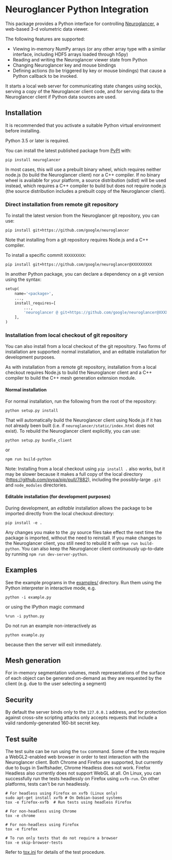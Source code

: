 # Neuroglancer Python Integration

This package provides a Python interface for controlling
[Neuroglancer](https://github.com/google/neuroglancer), a web-based 3-d
volumetric data viewer.

The following features are supported:
 - Viewing in-memory NumPy arrays (or any other array type with a similar
   interface, including HDF5 arrays loaded through h5py)
 - Reading and writing the Neuroglancer viewer state from Python
 - Changing Neuroglancer key and mouse bindings
 - Defining actions (to be triggered by key or mouse bindings) that cause a
   Python callback to be invoked.

It starts a local web server for communicating state changes using sockjs,
serving a copy of the Neuroglancer client code, and for serving data to the
Neuroglancer client if Python data sources are used.

## Installation

It is recommended that you activate a suitable Python virtual environment before installing.

Python 3.5 or later is required.

You can install the latest published package from [PyPI](https://pypi.org/project/neuroglancer)
with:

```shell
pip install neuroglancer
```

In most cases, this will use a prebuilt binary wheel, which requires neither node.js (to build the
Neuroglancer client) nor a C++ compiler.  If no binary wheel is available for your platform, a
source distribution (sdist) will be used instead, which requires a C++ compiler to build but does
not require node.js (the source distribution includes a prebuilt copy of the Neuroglancer client).

### Direct installation from remote git repository

To install the latest version from the Neuroglancer git repository, you can use:

```shell
pip install git+https://github.com/google/neuroglancer
```

Note that installing from a git repository requires Node.js and a C++ compiler.

To install a specific commit `XXXXXXXXX`:

```shell
pip install git+https://github.com/google/neuroglancer@XXXXXXXXX
```

In another Python package, you can declare a dependency on a git version using the syntax:

```python
setup(
    name='<package>',
    ...,
    install_requires=[
        ...,
        'neuroglancer @ git+https://github.com/google/neuroglancer@XXXXXXXXX',
    ],
)
```

### Installation from local checkout of git repository

You can also install from a local checkout of the git repository.  Two forms of installation are
supported: normal installation, and an editable installation for development purposes.

As with installation from a remote git repository, installation from a local checkout requires
Node.js to build the Neuroglancer client and a C++ compiler to build the C++ mesh generation
extension module.

#### Normal installation

For normal installation, run the following from the root of the repository:

```shell
python setup.py install
```

That will automatically build the Neuroglancer client using Node.js if it has not already been built
(i.e. if `neuroglancer/static/index.html` does not exist).  To rebuild the Neuroglancer client
explicitly, you can use:

```shell
python setup.py bundle_client
```

or

```shell
npm run build-python
```

Note: Installing from a local checkout using `pip install .` also works, but it may be slower
because it makes a full copy of the local directory (https://github.com/pypa/pip/pull/7882),
including the possibly-large `.git` and `node_modules` directories.

#### Editable installation (for development purposes)

During development, an *editable* installation allows the package to be imported directly from the
local checkout directory:

```shell
pip install -e .
```

Any changes you make to the .py source files take effect the next time the package is imported,
without the need to reinstall.  If you make changes to the Neuroglancer client, you still need to
rebuild it with `npm run build-python`.  You can also keep the Neuroglancer client continuously
up-to-date by running `npm run dev-server-python`.

## Examples

See the example programs in the [examples/](examples/) directory.  Run them
using the Python interpreter in interactive mode, e.g.

```shell
python -i example.py
```

or using the IPython magic command

```
%run -i python.py
```

Do not run an example non-interactively as

```shell
python example.py
```
because then the server will exit immediately.

## Mesh generation

For in-memory segmentation volumes, mesh representations of the surface of each
object can be generated on-demand as they are requested by the client (e.g. due
to the user selecting a segment)

## Security

By default the server binds only to the `127.0.0.1` address, and for protection
against cross-site scripting attacks only accepts requests that include a valid
randomly-generated 160-bit secret key.

## Test suite

The test suite can be run using the `tox` command.  Some of the tests require a WebGL2-enabled web
browser in order to test interaction with the Neuroglancer client.  Both Chrome and Firefox are
supported, but currently due to bugs in Swiftshader, Chrome Headless does not work.  Firefox
Headless also currently does not support WebGL at all.  On Linux, you can successfully run the tests
headlessly on Firefox using `xvfb-run`.  On other platforms, tests can't be run headlessly.

```shell
# For headless using Firefox on xvfb (Linux only)
sudo apt-get install xvfb # On Debian-based systems
tox -e firefox-xvfb  # Run tests using headless Firefox

# For non-headless using Chrome
tox -e chrome

# For non-headless using Firefox
tox -e firefox

# To run only tests that do not require a browser
tox -e skip-browser-tests
```

Refer to [tox.ini](../tox.ini) for details of the test procedure.
